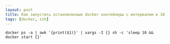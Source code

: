 ```yaml
---
layout: post
title: Как запустить остановленные docker контейнеры с интервалом в 10 секунд
tags: [docker, ssh]
---
```

`docker ps -a | awk '{print($1)}' | xargs -I {} sh -c 'sleep 10 && docker start {}'`